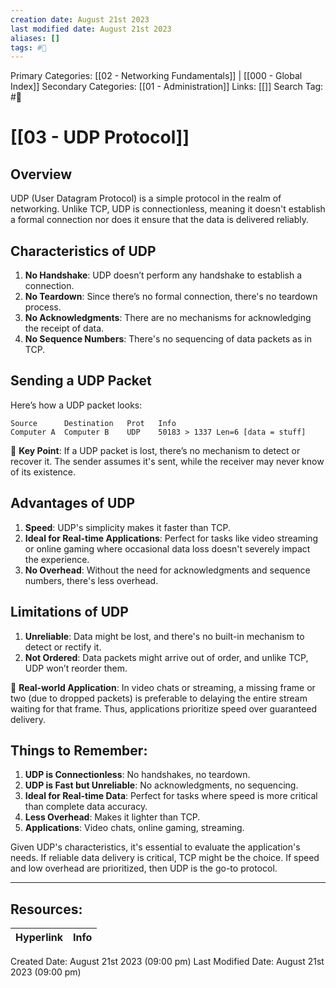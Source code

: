 ```yaml
---
creation date: August 21st 2023
last modified date: August 21st 2023
aliases: []
tags: #📖
---
```


Primary Categories: [[02 - Networking Fundamentals]] | [[000 - Global Index]] 
Secondary Categories: [[01 - Administration]] 
Links: [[]] 
Search Tag: #📖  

# [[03 - UDP Protocol]]  

## Overview
UDP (User Datagram Protocol) is a simple protocol in the realm of networking. Unlike TCP, UDP is connectionless, meaning it doesn't establish a formal connection nor does it ensure that the data is delivered reliably.

## Characteristics of UDP
1. **No Handshake**: UDP doesn’t perform any handshake to establish a connection.
2. **No Teardown**: Since there’s no formal connection, there's no teardown process.
3. **No Acknowledgments**: There are no mechanisms for acknowledging the receipt of data.
4. **No Sequence Numbers**: There's no sequencing of data packets as in TCP.

## Sending a UDP Packet
Here’s how a UDP packet looks:

```
Source      Destination   Prot   Info
Computer A  Computer B    UDP    50183 > 1337 Len=6 [data = stuff]
```

🔑 **Key Point**: If a UDP packet is lost, there’s no mechanism to detect or recover it. The sender assumes it's sent, while the receiver may never know of its existence.

## Advantages of UDP
1. **Speed**: UDP's simplicity makes it faster than TCP.
2. **Ideal for Real-time Applications**: Perfect for tasks like video streaming or online gaming where occasional data loss doesn't severely impact the experience.
3. **No Overhead**: Without the need for acknowledgments and sequence numbers, there's less overhead.

## Limitations of UDP
1. **Unreliable**: Data might be lost, and there's no built-in mechanism to detect or rectify it.
2. **Not Ordered**: Data packets might arrive out of order, and unlike TCP, UDP won’t reorder them.

🔑 **Real-world Application**: In video chats or streaming, a missing frame or two (due to dropped packets) is preferable to delaying the entire stream waiting for that frame. Thus, applications prioritize speed over guaranteed delivery.

## Things to Remember:
1. **UDP is Connectionless**: No handshakes, no teardown.
2. **UDP is Fast but Unreliable**: No acknowledgments, no sequencing.
3. **Ideal for Real-time Data**: Perfect for tasks where speed is more critical than complete data accuracy.
4. **Less Overhead**: Makes it lighter than TCP.
5. **Applications**: Video chats, online gaming, streaming.

Given UDP's characteristics, it's essential to evaluate the application's needs. If reliable data delivery is critical, TCP might be the choice. If speed and low overhead are prioritized, then UDP is the go-to protocol.



___

## Resources:

| Hyperlink | Info |
| --------- | ---- |


Created Date: August 21st 2023 (09:00 pm) 
Last Modified Date: August 21st 2023 (09:00 pm)
